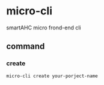 # micro-cli

smartAHC micro frond-end cli

## command

### create

```sh
micro-cli create your-porject-name
```
